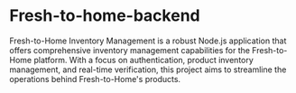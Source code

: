 # Fresh-to-home-backend
Fresh-to-Home Inventory Management is a robust Node.js application that offers comprehensive inventory management capabilities for the Fresh-to-Home platform. With a focus on authentication, product inventory management, and real-time verification, this project aims to streamline the operations behind Fresh-to-Home's products.

